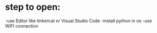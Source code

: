 # step to open:
-use Editor like tinkercat or Visual Studio Code
-install python in os
-use WIFI connection
